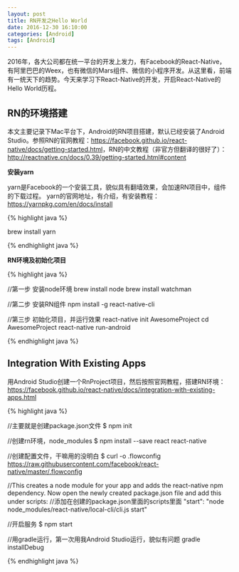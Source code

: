 ```yaml
---
layout: post
title: RN开发之Hello World
date: 2016-12-30 16:10:00
categories: [Android]
tags: [Android]
---
```


2016年，各大公司都在统一平台的开发上发力，有Facebook的React-Native，有阿里巴巴的Weex，也有微信的Mars组件、微信的小程序开发。从这里看，前端有一统天下的趋势。今天来学习下React-Native的开发，开启React-Native的Hello World历程。
<!--more-->

##  RN的环境搭建

本文主要记录下Mac平台下，Android的RN项目搭建，默认已经安装了Android Studio。参照RN的官网教程：<https://facebook.github.io/react-native/docs/getting-started.html>，RN的中文教程（非官方但翻译的很好了）：<http://reactnative.cn/docs/0.39/getting-started.html#content>

**安装yarn**

yarn是Facebook的一个安装工具，貌似具有翻墙效果，会加速RN项目中，组件的下载过程。 yarn的官网地址，有介绍，有安装教程：<https://yarnpkg.com/en/docs/install>

{% highlight java %}

brew install yarn

{% endhighlight java %}

**RN环境及初始化项目**

{% highlight java %}

//第一步 安装node环境
brew install node
brew install watchman


//第二步 安装RN组件
npm install -g react-native-cli


//第三步 初始化项目，并运行效果
react-native init AwesomeProject
cd AwesomeProject
react-native run-android

{% endhighlight java %}

## Integration With Existing Apps

用Android Studio创建一个RnProject项目，然后按照官网教程，搭建RN环境：<https://facebook.github.io/react-native/docs/integration-with-existing-apps.html>


{% highlight java %}

//主要就是创建package.json文件
$ npm init

//创建rn环境，node_modules
$ npm install --save react react-native

//创建配置文件，干嘛用的没明白
$ curl -o .flowconfig https://raw.githubusercontent.com/facebook/react-native/master/.flowconfig

//This creates a node module for your app and adds the react-native npm dependency. Now open the newly created package.json file and add this under scripts:
//添加在创建的package.json里面的scripts里面
"start": "node node_modules/react-native/local-cli/cli.js start"

//开启服务
$ npm start

//用gradle运行，第一次用我Android Studio运行，貌似有问题
gradle installDebug

{% endhighlight java %}


 